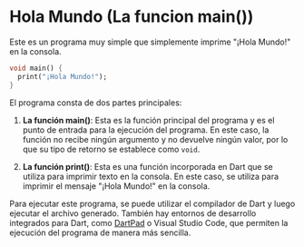 # Hola Mundo (La funcion main())

Este es un programa muy simple que simplemente imprime "¡Hola Mundo!" en la consola.

``` dart
void main() {
  print("¡Hola Mundo!");
}
```

El programa consta de dos partes principales:

1. **La función main()**: Esta es la función principal del programa y es el punto de entrada para la ejecución del programa. En este caso, la función no recibe ningún argumento y no devuelve ningún valor, por lo que su tipo de retorno se establece como `void`.

2. **La función print()**: Esta es una función incorporada en Dart que se utiliza para imprimir texto en la consola. En este caso, se utiliza para imprimir el mensaje "¡Hola Mundo!" en la consola.

Para ejecutar este programa, se puede utilizar el compilador de Dart y luego ejecutar el archivo generado. También hay entornos de desarrollo integrados para Dart, como [DartPad](dartpad.md) o Visual Studio Code, que permiten la ejecución del programa de manera más sencilla.

